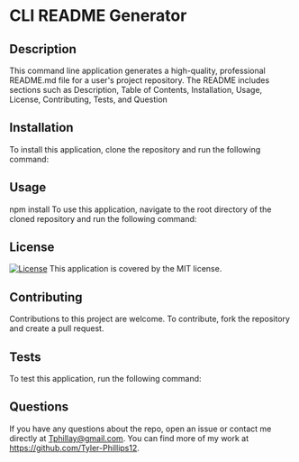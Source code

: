 
# CLI README Generator

## Description
This command line application generates a high-quality, professional README.md file for a user's project repository. The README includes sections such as Description, Table of Contents, Installation, Usage, License, Contributing, Tests, and Question

## Installation
To install this application, clone the repository and run the following command:

## Usage
npm install To use this application, navigate to the root directory of the cloned repository and run the following command:

## License
[![License](https://img.shields.io/badge/License-MIT-blue.svg)](https://opensource.org/licenses/MIT)
This application is covered by the MIT license.

## Contributing
Contributions to this project are welcome. To contribute, fork the repository and create a pull request.

## Tests
To test this application, run the following command:

## Questions
If you have any questions about the repo, open an issue or contact me directly at Tphillay@gmail.com. You can find more of my work at https://github.com/Tyler-Phillips12.
